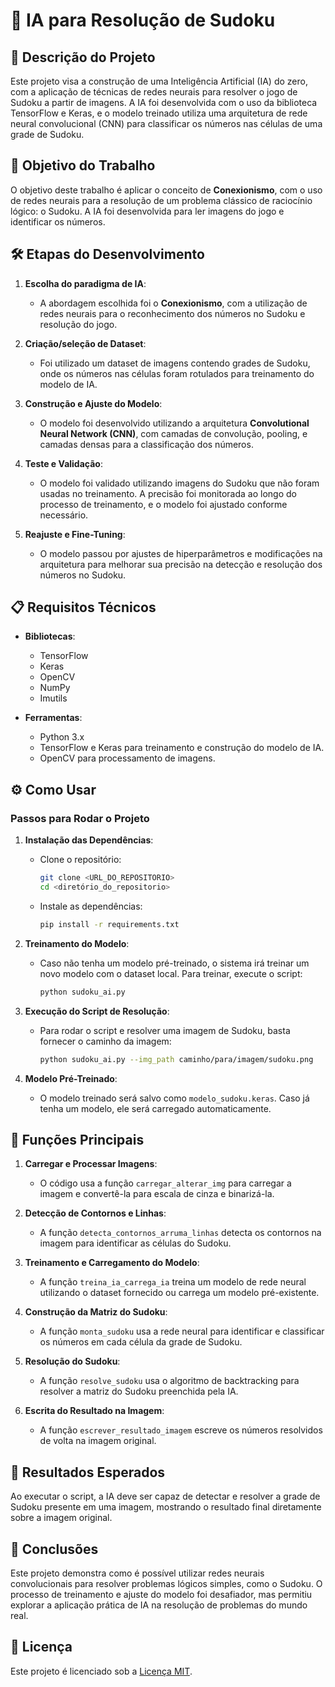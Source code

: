 # 🧩 IA para Resolução de Sudoku

## 📜 Descrição do Projeto

Este projeto visa a construção de uma Inteligência Artificial (IA) do zero, com a aplicação de técnicas de redes neurais para resolver o jogo de Sudoku a partir de imagens. A IA foi desenvolvida com o uso da biblioteca TensorFlow e Keras, e o modelo treinado utiliza uma arquitetura de rede neural convolucional (CNN) para classificar os números nas células de uma grade de Sudoku.

## 🎯 Objetivo do Trabalho

O objetivo deste trabalho é aplicar o conceito de **Conexionismo**, com o uso de redes neurais para a resolução de um problema clássico de raciocínio lógico: o Sudoku. A IA foi desenvolvida para ler imagens do jogo e identificar os números.

## 🛠️ Etapas do Desenvolvimento

1. **Escolha do paradigma de IA**:
   - A abordagem escolhida foi o **Conexionismo**, com a utilização de redes neurais para o reconhecimento dos números no Sudoku e resolução do jogo.

2. **Criação/seleção de Dataset**:
   - Foi utilizado um dataset de imagens contendo grades de Sudoku, onde os números nas células foram rotulados para treinamento do modelo de IA.

3. **Construção e Ajuste do Modelo**:
   - O modelo foi desenvolvido utilizando a arquitetura **Convolutional Neural Network (CNN)**, com camadas de convolução, pooling, e camadas densas para a classificação dos números.

4. **Teste e Validação**:
   - O modelo foi validado utilizando imagens do Sudoku que não foram usadas no treinamento. A precisão foi monitorada ao longo do processo de treinamento, e o modelo foi ajustado conforme necessário.

5. **Reajuste e Fine-Tuning**:
   - O modelo passou por ajustes de hiperparâmetros e modificações na arquitetura para melhorar sua precisão na detecção e resolução dos números no Sudoku.

## 📋 Requisitos Técnicos

- **Bibliotecas**:
  - TensorFlow
  - Keras
  - OpenCV
  - NumPy
  - Imutils

- **Ferramentas**:
  - Python 3.x
  - TensorFlow e Keras para treinamento e construção do modelo de IA.
  - OpenCV para processamento de imagens.

## ⚙️ Como Usar

### Passos para Rodar o Projeto

1. **Instalação das Dependências**:
   - Clone o repositório:
     ```bash
     git clone <URL_DO_REPOSITORIO>
     cd <diretório_do_repositorio>
     ```
   - Instale as dependências:
     ```bash
     pip install -r requirements.txt
     ```

2. **Treinamento do Modelo**:
   - Caso não tenha um modelo pré-treinado, o sistema irá treinar um novo modelo com o dataset local. Para treinar, execute o script:
     ```bash
     python sudoku_ai.py
     ```

3. **Execução do Script de Resolução**:
   - Para rodar o script e resolver uma imagem de Sudoku, basta fornecer o caminho da imagem:
     ```bash
     python sudoku_ai.py --img_path caminho/para/imagem/sudoku.png
     ```

4. **Modelo Pré-Treinado**:
   - O modelo treinado será salvo como `modelo_sudoku.keras`. Caso já tenha um modelo, ele será carregado automaticamente.

## 🔧 Funções Principais

1. **Carregar e Processar Imagens**:
   - O código usa a função `carregar_alterar_img` para carregar a imagem e convertê-la para escala de cinza e binarizá-la.

2. **Detecção de Contornos e Linhas**:
   - A função `detecta_contornos_arruma_linhas` detecta os contornos na imagem para identificar as células do Sudoku.

3. **Treinamento e Carregamento do Modelo**:
   - A função `treina_ia_carrega_ia` treina um modelo de rede neural utilizando o dataset fornecido ou carrega um modelo pré-existente.

4. **Construção da Matriz do Sudoku**:
   - A função `monta_sudoku` usa a rede neural para identificar e classificar os números em cada célula da grade de Sudoku.

5. **Resolução do Sudoku**:
   - A função `resolve_sudoku` usa o algoritmo de backtracking para resolver a matriz do Sudoku preenchida pela IA.

6. **Escrita do Resultado na Imagem**:
   - A função `escrever_resultado_imagem` escreve os números resolvidos de volta na imagem original.

## 🎯 Resultados Esperados

Ao executar o script, a IA deve ser capaz de detectar e resolver a grade de Sudoku presente em uma imagem, mostrando o resultado final diretamente sobre a imagem original.

## 📝 Conclusões

Este projeto demonstra como é possível utilizar redes neurais convolucionais para resolver problemas lógicos simples, como o Sudoku. O processo de treinamento e ajuste do modelo foi desafiador, mas permitiu explorar a aplicação prática de IA na resolução de problemas do mundo real.

## 📝 Licença

Este projeto é licenciado sob a [Licença MIT](LICENSE).
